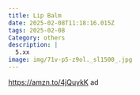 ```yaml
---
title: Lip Balm
date: 2025-02-08T11:18:16.015Z
tags: 2025-02-08
Category: others
description: |
  5.xx 
image: img/71v-p5-z9ol._sl1500_.jpg
---
```

https://amzn.to/4jQuykK  ad